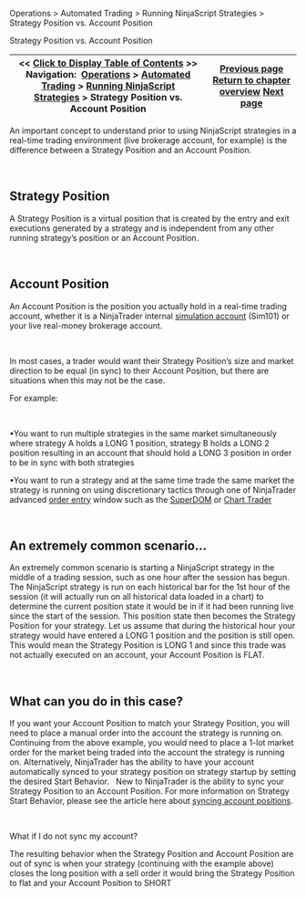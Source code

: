 ﻿


Operations \> Automated Trading \> Running NinjaScript Strategies \> Strategy Position vs. Account Position






















Strategy Position vs. Account Position







| \<\< [Click to Display Table of Contents](strategy_position_vs_account_p.md) \>\> **Navigation:**     [Operations](operations.md) \> [Automated Trading](automated_trading.md) \> [Running NinjaScript Strategies](running_ninjascript_strategies.md) \> Strategy Position vs. Account Position | [Previous page](setting_real-time_strategy_opt.md) [Return to chapter overview](running_ninjascript_strategies.md) [Next page](syncing_account_positions.md) |
| --- | --- |











An important concept to understand prior to using NinjaScript strategies in a real\-time trading environment (live brokerage account, for example) is the difference between a Strategy Position and an Account Position. 


 


## Strategy Position


A Strategy Position is a virtual position that is created by the entry and exit executions generated by a strategy and is independent from any other running strategy’s position or an Account Position. 


 


## Account Position


An Account Position is the position you actually hold in a real\-time trading account, whether it is a NinjaTrader internal [simulation account](simulation.md) (Sim101\) or your live real\-money brokerage account. 


 


In most cases, a trader would want their Strategy Position’s size and market direction to be equal (in sync) to their Account Position, but there are situations when this may not be the case. 


For example:   

 


•You want to run multiple strategies in the same market simultaneously where strategy A holds a LONG 1 position, strategy B holds a LONG 2 position resulting in an account that should hold a LONG 3 position in order to be in sync with both strategies 

•You want to run a strategy and at the same time trade the same market the strategy is running on using discretionary tactics through one of NinjaTrader advanced [order entry](order_entry.md) window such as the [SuperDOM](superdom.md) or [Chart Trader](chart_trader.md) 

 


## An extremely common scenario…


An extremely common scenario is starting a NinjaScript strategy in the middle of a trading session, such as one hour after the session has begun. The NinjaScript strategy is run on each historical bar for the 1st hour of the session (it will actually run on all historical data loaded in a chart) to determine the current position state it would be in if it had been running live since the start of the session. This position state then becomes the Strategy Position for your strategy. Let us assume that during the historical hour your strategy would have entered a LONG 1 position and the position is still open. This would mean the Strategy Position is LONG 1 and since this trade was not actually executed on an account, your Account Position is FLAT.


 


## What can you do in this case?


If you want your Account Position to match your Strategy Position, you will need to place a manual order into the account the strategy is running on. Continuing from the above example, you would need to place a 1\-lot market order for the market being traded into the account the strategy is running on. Alternatively, NinjaTrader has the ability to have your account automatically synced to your strategy position on strategy startup by setting the desired Start Behavior.   New to NinjaTrader is the ability to sync your Strategy Position to an Account Position. For more information on Strategy Start Behavior, please see the article here about [syncing account positions](syncing_account_positions.md).


   

What if I do not sync my account?   

The resulting behavior when the Strategy Position and Account Position are out of sync is when your strategy (continuing with the example above) closes the long position with a sell order it would bring the Strategy Position to flat and your Account Position to SHORT








